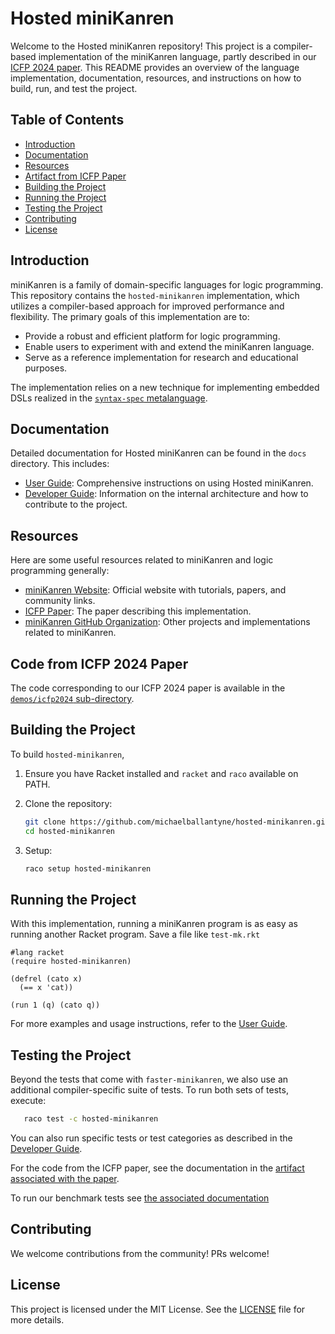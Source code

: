 # Hosted miniKanren

Welcome to the Hosted miniKanren repository! This project is a compiler-based implementation of the miniKanren language, partly described in our [ICFP 2024 paper][link-to-paper]. This README provides an overview of the language implementation, documentation, resources, and instructions on how to build, run, and test the project.

## Table of Contents

- [Introduction](#introduction)
- [Documentation](#documentation)
- [Resources](#resources)
- [Artifact from ICFP Paper](#artifact-from-icfp-paper)
- [Building the Project](#building-the-project)
- [Running the Project](#running-the-project)
- [Testing the Project](#testing-the-project)
- [Contributing](#contributing)
- [License](#license)

## Introduction

miniKanren is a family of domain-specific languages for logic programming. This repository contains the `hosted-minikanren` implementation, which utilizes a compiler-based approach for improved performance and flexibility. The primary goals of this implementation are to:

- Provide a robust and efficient platform for logic programming.
- Enable users to experiment with and extend the miniKanren language.
- Serve as a reference implementation for research and educational purposes.

The implementation relies on a new technique for implementing embedded DSLs realized in the [`syntax-spec` metalanguage](https://github.com/michaelballantyne/syntax-spec). 

## Documentation

Detailed documentation for Hosted miniKanren can be found in the `docs` directory. This includes:

- [User Guide](docs/user_guide.md): Comprehensive instructions on using Hosted miniKanren.
- [Developer Guide](docs/developer_guide.md): Information on the internal architecture and how to contribute to the project.

## Resources

Here are some useful resources related to miniKanren and logic programming generally:

- [miniKanren Website](http://minikanren.org): Official website with tutorials, papers, and community links.
- [ICFP Paper][link-to-paper]: The paper describing this implementation.
- [miniKanren GitHub Organization](https://github.com/miniKanren): Other projects and implementations related to miniKanren.

## Code from ICFP 2024 Paper

The code corresponding to our ICFP 2024 paper is available in the [`demos/icfp2024` sub-directory](demos/icfp2024).

## Building the Project

To build `hosted-minikanren`,

1. Ensure you have Racket installed and `racket` and `raco`  available on PATH.

2. Clone the repository:
   ```sh
   git clone https://github.com/michaelballantyne/hosted-minikanren.git
   cd hosted-minikanren
   ```

3. Setup:
   ```sh
   raco setup hosted-minikanren
   ```

## Running the Project

With this implementation, running a miniKanren program is as easy as running another Racket program. Save a file like `test-mk.rkt`

```racket
#lang racket
(require hosted-minikanren)

(defrel (cato x)
  (== x 'cat))

(run 1 (q) (cato q))
```

For more examples and usage instructions, refer to the [User Guide](docs/user_guide.md).

## Testing the Project

Beyond the tests that come with `faster-minikanren`, we also use an additional compiler-specific suite of tests. To run both sets of tests, execute:

```sh
   raco test -c hosted-minikanren
```

You can also run specific tests or test categories as described in the [Developer Guide](docs/developer_guide.md).

For the code from the ICFP paper, see the documentation in the [artifact associated with the paper](./demos/icfp2024/README.md).

To run our benchmark tests see [the associated documentation](./bench/README.md)

## Contributing

We welcome contributions from the community! PRs welcome!

## License

This project is licensed under the MIT License. See the [LICENSE](LICENSE) file for more details.


[link-to-paper]: https://mballantyne.net/publications/icfp2024.pdf
